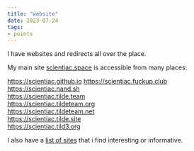 ```yaml
---
title: "website"
date: 2023-07-24
tags:
- points
---
```


I have websites and redirects all over the place. 

My main site [scientiac.space](https://scientiac.space) is accessible from many places:

https://scientiac.github.io
https://scientiac.fuckup.club  
https://scientiac.nand.sh  
https://scientiac.tilde.team  
https://scientiac.tildeteam.org  
https://scientiac.tildeteam.net  
https://scientiac.tilde.site  
https://scientiac.tild3.org  

I also have a [list of sites](nodes/list%20of%20sites.md) that i find interesting or informative.

